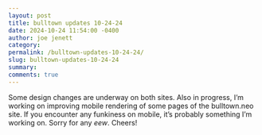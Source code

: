 ```yaml
---
layout: post
title: bulltown updates 10-24-24
date: 2024-10-24 11:54:00 -0400
author: joe jenett
category: 
permalink: /bulltown-updates-10-24-24/
slug: bulltown-updates-10-24-24
summary: 
comments: true
---
```

Some design changes are underway on both sites. Also in progress, I’m working on improving mobile rendering of some pages of the bulltown.neo site. If you encounter any funkiness on mobile, it’s probably something I’m working on. Sorry for any <em>eew</em>. Cheers!

<a href="https://brid.gy/publish/mastodon"></a>